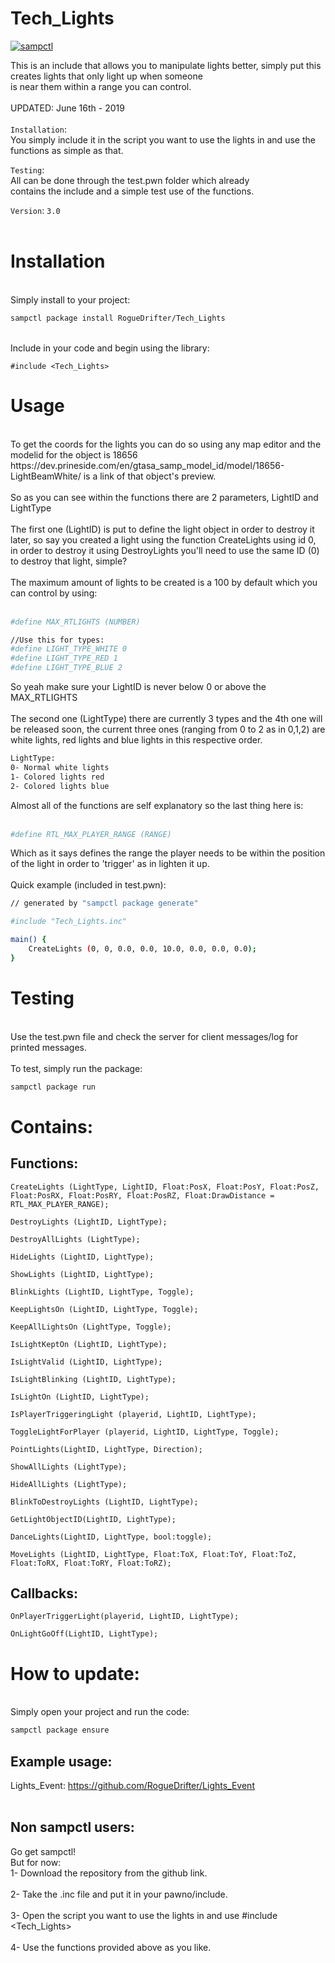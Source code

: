# Tech_Lights

[![sampctl](https://shields.southcla.ws/badge/sampctl-Tech_Lights-2f2f2f.svg?style=for-the-badge)](https://github.com/RogueDrifter/Tech_Lights)

This is an include that allows you to manipulate lights better, simply put this creates lights that only light up when someone<br/>
 is near them within a range you can control.<br/>
<br/>
UPDATED: June 16th - 2019<br/>
<br/>
`Installation`: <br/>
You simply include it in the script you want to use the lights in and use the functions as simple as that.<br/>

`Testing`: <br/>
All can be done through the test.pwn folder which already<br/>
contains the include and a simple test use of the functions.<br/>

`Version`: `3.0`<br/>
<br/>
# Installation<br/>
<br/>
Simply install to your project:<br/>

```bash
sampctl package install RogueDrifter/Tech_Lights
```
<br/>
Include in your code and begin using the library:<br/>

```pawn
#include <Tech_Lights>
```

# Usage<br/>
<br/>
To get the coords for the lights you can do so using any map editor and the modelid for the object is 18656<br/>
https://dev.prineside.com/en/gtasa_samp_model_id/model/18656-LightBeamWhite/ is a link of that object's preview.<br/>
<br/>
So as you can see within the functions there are 2 parameters, LightID and LightType<br/>
<br/>
The first one (LightID) is put to define the light object in order to destroy it later, so say you created a light using the function CreateLights using id 0, in order to destroy it using DestroyLights you'll need to use the same ID (0) to destroy that light, simple?<br/>
<br/>
The maximum amount of lights to be created is a 100 by default which you can control by using:<br/>
<br/>

```bash
#define MAX_RTLIGHTS (NUMBER)

//Use this for types:
#define LIGHT_TYPE_WHITE 0
#define LIGHT_TYPE_RED 1
#define LIGHT_TYPE_BLUE 2
```
So yeah make sure your LightID is never below 0 or above the MAX_RTLIGHTS<br/>
<br/>
The second one (LightType) there are currently 3 types and the 4th one will be released soon, the current three ones (ranging from 0 to 2 as in 0,1,2) are white lights, red lights and blue lights in this respective order.<br/>
```bash
LightType:
0- Normal white lights
1- Colored lights red
2- Colored lights blue
```
Almost all of the functions are self explanatory so the last thing here is:<br/>
<br/>
```bash
#define RTL_MAX_PLAYER_RANGE (RANGE)
```
Which as it says defines the range the player needs to be within the position of the light in order to 'trigger' as in lighten it up.<br/>
<br/>
Quick example (included in test.pwn):<br/>
```bash
// generated by "sampctl package generate"

#include "Tech_Lights.inc"

main() {
	CreateLights (0, 0, 0.0, 0.0, 10.0, 0.0, 0.0, 0.0);
}
```

# Testing<br/>
<br/>
Use the test.pwn file and check the server for client messages/log for printed messages.<br/>
<br/>
To test, simply run the package:<br/>

```bash
sampctl package run
```

# Contains:<br/>

## Functions:

```pawn
CreateLights (LightType, LightID, Float:PosX, Float:PosY, Float:PosZ, Float:PosRX, Float:PosRY, Float:PosRZ, Float:DrawDistance = RTL_MAX_PLAYER_RANGE);

DestroyLights (LightID, LightType);

DestroyAllLights (LightType);

HideLights (LightID, LightType);

ShowLights (LightID, LightType);

BlinkLights (LightID, LightType, Toggle);

KeepLightsOn (LightID, LightType, Toggle);

KeepAllLightsOn (LightType, Toggle);

IsLightKeptOn (LightID, LightType);

IsLightValid (LightID, LightType);

IsLightBlinking (LightID, LightType);

IsLightOn (LightID, LightType);

IsPlayerTriggeringLight (playerid, LightID, LightType);

ToggleLightForPlayer (playerid, LightID, LightType, Toggle);

PointLights(LightID, LightType, Direction);

ShowAllLights (LightType);

HideAllLights (LightType);

BlinkToDestroyLights (LightID, LightType);  

GetLightObjectID(LightID, LightType);

DanceLights(LightID, LightType, bool:toggle);  

MoveLights (LightID, LightType, Float:ToX, Float:ToY, Float:ToZ, Float:ToRX, Float:ToRY, Float:ToRZ);

```
## Callbacks:<br/>

```pawn
OnPlayerTriggerLight(playerid, LightID, LightType);

OnLightGoOff(LightID, LightType);
```

# How to update:
<br/>
Simply open your project and run the code:<br/>

```bash
sampctl package ensure
```

## Example usage:<br/>
Lights_Event: https://github.com/RogueDrifter/Lights_Event<br/>
<br/>
## Non sampctl users:<br/>
Go get sampctl! <br/>
But for now:<br/>
1- Download the repository from the github link.<br/>
<br/>
2- Take the .inc file and put it in your pawno/include.<br/>
<br/>
3- Open the script you want to use the lights in and use #include <Tech_Lights><br/>
<br/>
4- Use the functions provided above as you like.<br/>

